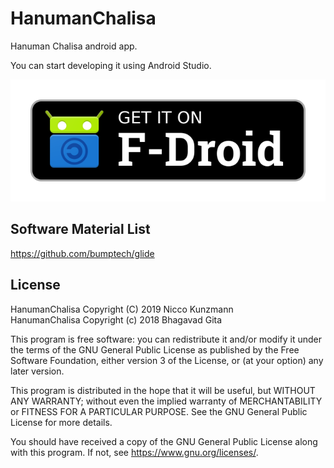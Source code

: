 # HanumanChalisa
Hanuman Chalisa android app.

You can start developing it using Android Studio.

[![](images/fdroid.png)](https://f-droid.org/en/packages/com.github.niccokunzmann.hanumanchalisa/)

## Software Material List

https://github.com/bumptech/glide

## License


HanumanChalisa Copyright (C) 2019  Nicco Kunzmann  
HanumanChalisa Copyright (c) 2018 Bhagavad Gita

This program is free software: you can redistribute it and/or modify
it under the terms of the GNU General Public License as published by
the Free Software Foundation, either version 3 of the License, or
(at your option) any later version.

This program is distributed in the hope that it will be useful,
but WITHOUT ANY WARRANTY; without even the implied warranty of
MERCHANTABILITY or FITNESS FOR A PARTICULAR PURPOSE.  See the
GNU General Public License for more details.

You should have received a copy of the GNU General Public License
along with this program.  If not, see <https://www.gnu.org/licenses/>.
